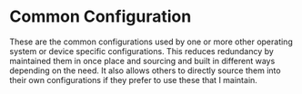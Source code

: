 # Common Configuration

These are the common configurations used by one or more other operating system or device specific configurations. This reduces redundancy by maintained them in once place and sourcing and built in different ways depending on the need. It also allows others to directly source them into their own configurations if they prefer to use these that I maintain.
